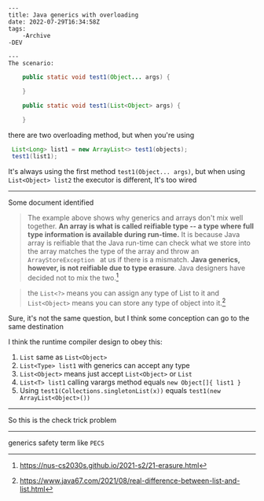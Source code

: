 
    ---
    title: Java generics with overloading
    date: 2022-07-29T16:34:58Z
    tags:
    	-Archive
	-DEV

    ---
    The scenario:

```java
    public static void test1(Object... args) {

    }

    public static void test1(List<Object> args) {

    }

```

there are two overloading method, but when you're using
 ```java
  List<Long> list1 = new ArrayList<> test1(objects);
  test1(list1);
```
It's always using the first method `test1(Object... args)`, but when using `List<Object> list2` the executor is different, It's too wired


---

Some document identified 

> The example above shows why generics and arrays don't mix well together. **An array is what is called reifiable type -- a type where full type information is available during run-time.** It is because Java array is reifiable that the Java run-time can check what we store into the array matches the type of the array and throw an `ArrayStoreException ` at us if there is a mismatch. **Java generics, however, is not reifiable due to type erasure**. Java designers have decided not to mix the two.[^1]

> the `List<?>` means you can assign any type of List to it and `List<Object>` means you can store any type of object into it.[^2]

Sure, it's not the same question, but I think some conception can go to the same destination

I think the runtime compiler design to obey this:
  1. `List` same as `List<Object>`
  2. `List<Type> list1` with generics can accept any type
  3. `List<Object>` means just accept `List<Object>` or `List`
  4. `List<T> list1` calling varargs method equals `new Object[]{ list1 }`
  5. Using `test1(Collections.singletonList(x))` equals `test1(new ArrayList<Object>())`

---

So this is the check trick problem





[^1]: https://nus-cs2030s.github.io/2021-s2/21-erasure.html
[^2]: https://www.java67.com/2021/08/real-difference-between-list-and-list.html

---

<a id="issuecomment-1347703171"></a>
generics safety term like `PECS`